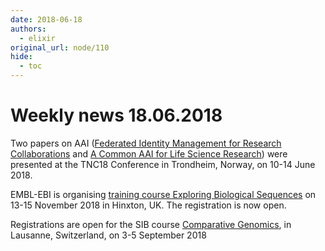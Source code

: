 ```yaml
---
date: 2018-06-18
authors:
  - elixir
original_url: node/110
hide:
  - toc
---
```


# Weekly news 18.06.2018

<p>Two papers on AAI (<a href="https://elixir-europe.us4.list-manage.com/track/click?u=751beffce2e491f94d6f66918&amp;id=8fcdb5a0b1&amp;e=64fa86a9a6" target="_blank">Federated Identity Management for Research Collaborations</a>&nbsp;and&nbsp;<a href="https://elixir-europe.us4.list-manage.com/track/click?u=751beffce2e491f94d6f66918&amp;id=097a49bfe2&amp;e=64fa86a9a6" target="_blank">A Common AAI for Life Science Research</a>) were presented at the TNC18 Conference in Trondheim, Norway, on 10-14 June 2018.</p>

<p>EMBL-EBI is organising&nbsp;<a href="https://elixir-europe.us4.list-manage.com/track/click?u=751beffce2e491f94d6f66918&amp;id=d198549ef7&amp;e=64fa86a9a6" target="_blank">training course Exploring Biological Sequences</a>&nbsp;on 13-15 November 2018 in Hinxton, UK. The registration is now open.</p>

<p>Registrations are open for the SIB course&nbsp;<a href="https://elixir-europe.us4.list-manage.com/track/click?u=751beffce2e491f94d6f66918&amp;id=9f40f0e668&amp;e=64fa86a9a6" target="_blank">Comparative Genomics</a>, in Lausanne, Switzerland, on 3-5 September 2018</p>

